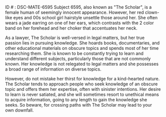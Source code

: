 ID # : DSC-MATE-6595
Subject 6595, also known as "The Scholar", is a female human of seemingly innocent appearance. However, her red clown-like eyes and 00s school girl hairstyle unsettle those around her. She often wears a jade earring on one of her ears, which contrasts with the 2 color band on her forehead and her choker that accentuates her neck.

As a lawyer, The Scholar is well-versed in legal matters, but her true passion lies in pursuing knowledge. She hoards books, documentaries, and other educational materials on obscure topics and spends most of her time researching them. She is known to be constantly trying to learn and understand different subjects, particularly those that are not commonly known. Her knowledge is not relegated to legal matters and she possesses a broad range of information on diverse topics.

However, do not mistake her thirst for knowledge for a kind-hearted nature. The Scholar tends to approach people who seek knowledge of an obscure topic and offers them her expertise, often with sinister intentions. Her desire to learn is never satiated, and she will sometimes resort to unethical means to acquire information, going to any length to gain the knowledge she seeks. So beware, for crossing paths with The Scholar may lead to your own downfall.